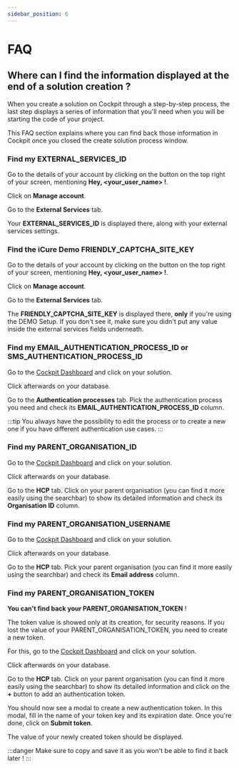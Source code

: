 ```yaml
---
sidebar_position: 6
---
```

# FAQ

## Where can I find the information displayed at the end of a solution creation ?
When you create a solution on Cockpit through a step-by-step process, the last step displays a series of information that you'll need when you will be starting the code of your project. 

This FAQ section explains where you can find back those information in Cockpit once you closed the create solution process window. 

### Find my EXTERNAL_SERVICES_ID

Go to the details of your account by clicking on the button on the top right of your screen, mentioning **Hey, <your_user_name> !**.

Click on **Manage account**. 

Go to the **External Services** tab. 

Your **EXTERNAL_SERVICES_ID** is displayed there, along with your external services settings. 

### Find the iCure Demo FRIENDLY_CAPTCHA_SITE_KEY
Go to the details of your account by clicking on the button on the top right of your screen, mentioning **Hey, <your_user_name> !**.

Click on **Manage account**. 

Go to the **External Services** tab. 

The **FRIENDLY_CAPTCHA_SITE_KEY** is displayed there, **only** if you're using the DEMO Setup. If you don't see it, make sure you didn't put any value inside the external services fields underneath. 

### Find my EMAIL_AUTHENTICATION_PROCESS_ID or SMS_AUTHENTICATION_PROCESS_ID

Go to the [Cockpit Dashboard](https://cockpit.icure.cloud/dashboard) and click on your solution. 

Click afterwards on your database. 

Go to the **Authentication processes** tab. Pick the authentication process you need and check its **EMAIL_AUTHENTICATION_PROCESS_ID** column. 

:::tip 
You always have the possibility to edit the process or to create a new one if you have different authentication use cases. 
:::

### Find my PARENT_ORGANISATION_ID
Go to the [Cockpit Dashboard](https://cockpit.icure.cloud/dashboard) and click on your solution. 

Click afterwards on your database. 

Go to the **HCP** tab. Click on your parent organisation (you can find it more easily using the searchbar) to show its detailed information and check its **Organisation ID** column. 

### Find my PARENT_ORGANISATION_USERNAME
Go to the [Cockpit Dashboard](https://cockpit.icure.cloud/dashboard) and click on your solution. 

Click afterwards on your database. 

Go to the **HCP** tab. Pick your parent organisation (you can find it more easily using the searchbar)  and check its **Email address** column.

### Find my PARENT_ORGANISATION_TOKEN
**You can't find back your PARENT_ORGANISATION_TOKEN** ! 

The token value is showed only at its creation, for security reasons. If you lost the value of your PARENT_ORGANISATION_TOKEN, you need to create a new token. 

For this, go to the [Cockpit Dashboard](https://cockpit.icure.cloud/dashboard) and click on your solution. 

Click afterwards on your database. 

Go to the **HCP** tab. Click on your parent organisation (you can find it more easily using the searchbar) to show its detailed information and click on the **+** button to add an authentication token. 

You should now see a modal to create a new authentication token. In this modal, fill in the name of your token key and its expiration date. Once you're done, click on **Submit token**. 

The value of your newly created token should be displayed. 

:::danger
Make sure to copy and save it as you won't be able to find it back later ! 
:::